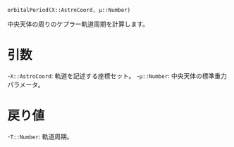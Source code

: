 ```
orbitalPeriod(X::AstroCoord, μ::Number)
```

中央天体の周りのケプラー軌道周期を計算します。

# 引数

-`X::AstroCoord`: 軌道を記述する座標セット。 -`μ::Number`: 中央天体の標準重力パラメータ。

# 戻り値

-`T::Number`: 軌道周期。
